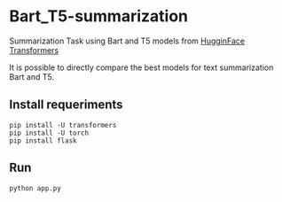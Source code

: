 # Bart_T5-summarization
Summarization Task using Bart and T5 models from [HugginFace Transformers](https://github.com/huggingface/transformers)

It is possible to directly compare the best models for text summarization Bart and T5.

## Install requeriments
```
pip install -U transformers
pip install -U torch
pip install flask
```

## Run
```
python app.py
```
